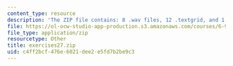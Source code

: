 ```yaml
---
content_type: resource
description: 'The ZIP file contains: 8 .wav files, 12 .textgrid, and 1 .pdf files.'
file: https://ol-ocw-studio-app-production.s3.amazonaws.com/courses/6-911-transcribing-prosodic-structure-of-spoken-utterances-with-tobi-january-iap-2006/c4ff2bcf476e6021dee2e5fd7b2be9c3_exercises27.zip
file_type: application/zip
resourcetype: Other
title: exercises27.zip
uid: c4ff2bcf-476e-6021-dee2-e5fd7b2be9c3
---
```

